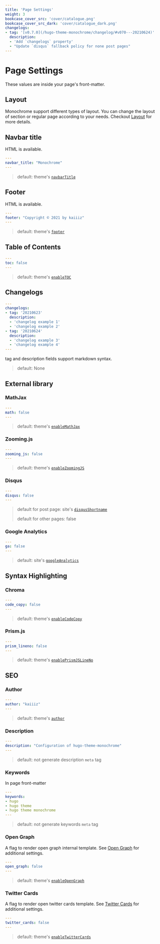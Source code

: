```yaml
---
title: 'Page Settings'
weight: 3
bookcase_cover_src: 'cover/catalogue.png'
bookcase_cover_src_dark: 'cover/catalogue_dark.png'
changelogs:
- tag: '[v0.7.0](/hugo-theme-monochrome/changelog/#v070---20210624)'
  description:
  - 'Add `changelogs` property'
  - "Update `disqus` fallback policy for none post pages"
---
```


# Page Settings

These values are inside your page's front-matter.

## Layout

Monochrome support different types of layout. You can change the layout of section or regular page according to your needs. Checkout [Layout](/hugo-theme-monochrome/layouts) for more details.

## Navbar title

HTML is available.

```yaml
---
navbar_title: "Monochrome"
---
```

> default: theme's [`navbarTitle`](/hugo-theme-monochrome/configuration/theme#navbar-title)

## Footer

HTML is available.

```yaml
---
footer: "Copyright © 2021 by kaiiiz"
---
```

> default: theme's [`footer`](/hugo-theme-monochrome/configuration/theme/#footer)

## Table of Contents

```yaml
---
toc: false
---
```

> default: theme's [`enableTOC`](/hugo-theme-monochrome/configuration/theme/#table-of-contents)

## Changelogs

```yaml
---
changelogs:
- tag: '20210623'
  description:
  - 'changelog example 1'
  - 'changelog example 2'
- tag: '20210624'
  description:
  - 'changelog example 3'
  - 'changelog example 4'
---
```

tag and description fields support markdown syntax.

> default: None

## External library

### MathJax

```yaml
---
math: false
---
```

> default: theme's [`enableMathJax`](/hugo-theme-monochrome/configuration/theme/#mathjax)

### Zooming.js

```yaml
---
zooming_js: false
---
```

> default: theme's [`enableZoomingJS`](/hugo-theme-monochrome/configuration/theme/#zoomingjs)

### Disqus

```yaml
---
disqus: false
---
```

> default for post page: site's [`disqusShortname`](/hugo-theme-monochrome/zh-tw/configuration/site/#disqus)
> 
> default for other pages: false

### Google Analytics

```yaml
---
ga: false
---
```

> default: site's [`googleAnalytics`](/hugo-theme-monochrome/configuration/site/#google-analytics)

## Syntax Highlighting

### Chroma

```yaml
---
code_copy: false
---
```

> default: theme's [`enableCodeCopy`](/hugo-theme-monochrome/configuration/theme/#using-chroma-hugo-built-in)

### Prism.js

```yaml
---
prism_lineno: false
---
```

> default: theme's [`enablePrismJSLineNo`](/hugo-theme-monochrome/configuration/theme/#using-prismjs)

## SEO

### Author

```yaml
---
author: "kaiiiz"
---
```

> default: theme's [`author`](/hugo-theme-monochrome/configuration/theme/#author)

### Description

```yaml
---
description: "Configuration of hugo-theme-monochrome"
---
```

> default: not generate description `meta` tag

### Keywords

In page front-matter

```yaml
---
keywords:
- hugo
- hugo theme
- hugo theme monochrome
---
```

> default: not generate keywords `meta` tag


### Open Graph

A flag to render open graph internal template. See [Open Graph](https://gohugo.io/templates/internal#open-graph) for additional settings.

```yaml
---
open_graph: false
---
```

> default: theme's [`enableOpenGraph`](/hugo-theme-monochrome/configuration/theme/#open-graph)

### Twitter Cards

A flag to render open twitter cards template. See [Twitter Cards](https://gohugo.io/templates/internal#twitter-cards) for additional settings.

```yaml
---
twitter_cards: false
---
```

> default: theme's [`enableTwitterCards`](/hugo-theme-monochrome/configuration/theme/#twitter-cards)
